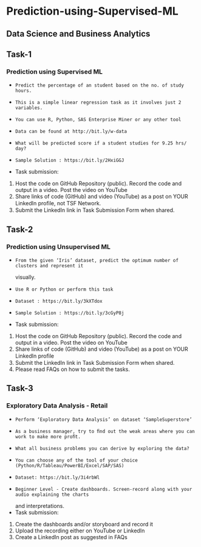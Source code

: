 # Prediction-using-Supervised-ML

## Data Science and Business Analytics

## Task-1

### Prediction using Supervised ML

-     Predict the percentage of an student based on the no. of study hours.
-     This is a simple linear regression task as it involves just 2 variables.
-     You can use R, Python, SAS Enterprise Miner or any other tool
-     Data can be found at http://bit.ly/w-data
-     What will be predicted score if a student studies for 9.25 hrs/ day?
-     Sample Solution : https://bit.ly/2HxiGGJ
- Task submission:

1. Host the code on GitHub Repository (public). Record the code and output in a video. Post the
   video on YouTube
2. Share links of code (GitHub) and video (YouTube) as a post on
   YOUR LinkedIn proﬁle, not TSF Network.
3. Submit the LinkedIn link in Task Submission Form when shared.

## Task-2

### Prediction using Unsupervised ML

-     From the given ‘Iris’ dataset, predict the optimum number of clusters and represent it
  visually.
-     Use R or Python or perform this task
-     Dataset : https://bit.ly/3kXTdox
-     Sample Solution : https://bit.ly/3cGyP8j
- Task submission:

1. Host the code on GitHub Repository (public). Record the code and output in a video. Post the
   video on YouTube
2. Share links of code (GitHub) and video (YouTube) as a post on YOUR LinkedIn proﬁle
3. Submit the LinkedIn link in Task Submission Form when shared.
4. Please read FAQs on how to submit the tasks.

## Task-3

### Exploratory Data Analysis - Retail

-     Perform ‘Exploratory Data Analysis’ on dataset ‘SampleSuperstore’
-     As a business manager, try to ﬁnd out the weak areas where you can work to make more proﬁt.
-     What all business problems you can derive by exploring the data?
-     You can choose any of the tool of your choice (Python/R/Tableau/PowerBI/Excel/SAP/SAS)
-     Dataset: https://bit.ly/3i4rbWl
-     Beginner Level - Create dashboards. Screen-record along with your audio explaining the charts
  and interpretations.
- Task submission:

1. Create the dashboards and/or storyboard and record it
2. Upload the recording either on YouTube or LinkedIn
3. Create a LinkedIn post as suggested in FAQs
